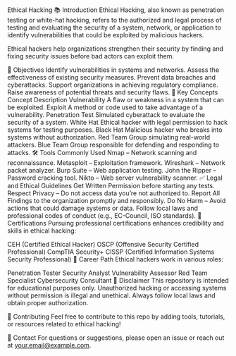 Ethical Hacking
📚 Introduction
Ethical Hacking, also known as penetration testing or white-hat hacking, refers to the authorized and legal process of testing and evaluating the security of a system, network, or application to identify vulnerabilities that could be exploited by malicious hackers.

Ethical hackers help organizations strengthen their security by finding and fixing security issues before bad actors can exploit them.

🎯 Objectives
Identify vulnerabilities in systems and networks.
Assess the effectiveness of existing security measures.
Prevent data breaches and cyberattacks.
Support organizations in achieving regulatory compliance.
Raise awareness of potential threats and security flaws.
🧠 Key Concepts
Concept	Description
Vulnerability	A flaw or weakness in a system that can be exploited.
Exploit	A method or code used to take advantage of a vulnerability.
Penetration Test	Simulated cyberattack to evaluate the security of a system.
White Hat	Ethical hacker with legal permission to hack systems for testing purposes.
Black Hat	Malicious hacker who breaks into systems without authorization.
Red Team	Group simulating real-world attackers.
Blue Team	Group responsible for defending and responding to attacks.
🛠️ Tools Commonly Used
Nmap – Network scanning and reconnaissance.
Metasploit – Exploitation framework.
Wireshark – Network packet analyzer.
Burp Suite – Web application testing.
John the Ripper – Password cracking tool.
Nikto – Web server vulnerability scanner.
✅ Legal and Ethical Guidelines
Get Written Permission before starting any tests.
Respect Privacy – Do not access data you’re not authorized to.
Report All Findings to the organization promptly and responsibly.
Do No Harm – Avoid actions that could damage systems or data.
Follow local laws and professional codes of conduct (e.g., EC-Council, ISO standards).
📘 Certifications
Pursuing professional certifications enhances credibility and skills in ethical hacking:

CEH (Certified Ethical Hacker)
OSCP (Offensive Security Certified Professional)
CompTIA Security+
CISSP (Certified Information Systems Security Professional)
🧭 Career Path
Ethical hackers work in various roles:

Penetration Tester
Security Analyst
Vulnerability Assessor
Red Team Specialist
Cybersecurity Consultant
📌 Disclaimer
This repository is intended for educational purposes only. Unauthorized hacking or accessing systems without permission is illegal and unethical. Always follow local laws and obtain proper authorization.

🙌 Contributing
Feel free to contribute to this repo by adding tools, tutorials, or resources related to ethical hacking!

📩 Contact
For questions or suggestions, please open an issue or reach out at your.email@example.com.
